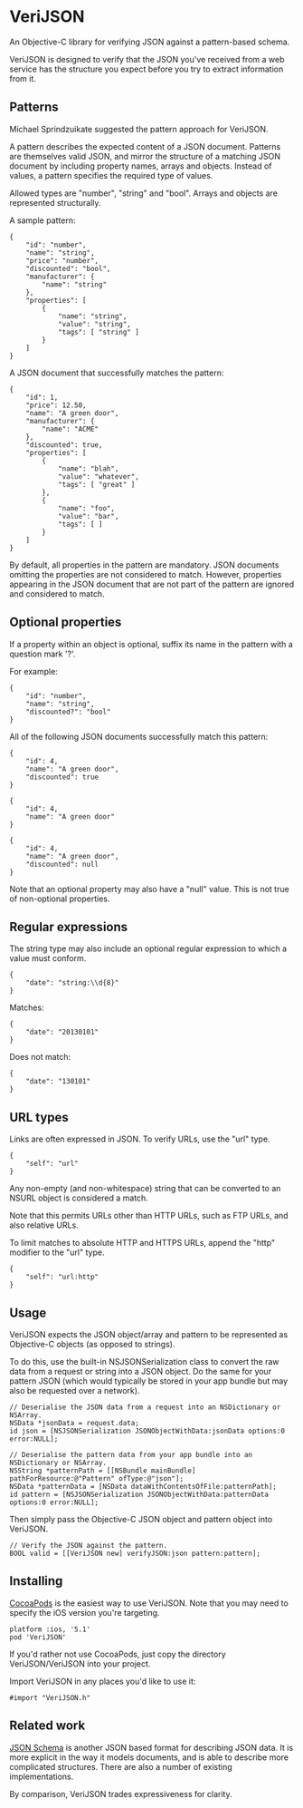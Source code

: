 # VeriJSON

An Objective-C library for verifying JSON against a pattern-based schema.

VeriJSON is designed to verify that the JSON you've received from a web service has the structure you expect before you try to extract information from it.

## Patterns

Michael Sprindzuikate suggested the pattern approach for VeriJSON.

A pattern describes the expected content of a JSON document. Patterns are themselves valid JSON, and mirror the structure of a matching JSON document by including property names, arrays and objects. Instead of values, a pattern specifies the required type of values.

Allowed types are "number", "string" and "bool". Arrays and objects are represented structurally.

A sample pattern:

    {
        "id": "number",
        "name": "string",
        "price": "number",
        "discounted": "bool",
        "manufacturer": {
            "name": "string"
        },
        "properties": [
            {
                "name": "string",
                "value": "string",
                "tags": [ "string" ]
            }
        ]
    }

A JSON document that successfully matches the pattern:

    {
        "id": 1,
        "price": 12.50,
        "name": "A green door",
        "manufacturer": {
            "name": "ACME"
        },
        "discounted": true,
        "properties": [
            {
                "name": "blah",
                "value": "whatever",
                "tags": [ "great" ]
            },
            {
                "name": "foo",
                "value": "bar",
                "tags": [ ]
            }
        ]
    }

By default, all properties in the pattern are mandatory. JSON documents omitting the properties are not considered to match. However, properties appearing in the JSON document that are not part of the pattern are ignored and considered to match.

## Optional properties

If a property within an object is optional, suffix its name in the pattern with a question mark '?'.

For example:

	{
        "id": "number",
        "name": "string",
        "discounted?": "bool"
    }

All of the following JSON documents successfully match this pattern:

	{
        "id": 4,
        "name": "A green door",
        "discounted": true
    }

	{
        "id": 4,
        "name": "A green door"
    }

	{
        "id": 4,
        "name": "A green door",
        "discounted": null
    }

Note that an optional property may also have a "null" value. This is not true of non-optional properties.

## Regular expressions

The string type may also include an optional regular expression to which a value must conform.

	{
	    "date": "string:\\d{8}"
	}

Matches:

	{
	    "date": "20130101"
	}

Does not match:
	
	{
	    "date": "130101"
	}

## URL types

Links are often expressed in JSON. To verify URLs, use the "url" type.

    {
        "self": "url"
    }

Any non-empty (and non-whitespace) string that can be converted to an NSURL object is considered a match.

Note that this permits URLs other than HTTP URLs, such as FTP URLs, and also relative URLs.

To limit matches to absolute HTTP and HTTPS URLs, append the "http" modifier to the "url" type.

    {
        "self": "url:http"
    }

## Usage

VeriJSON expects the JSON object/array and pattern to be represented as Objective-C objects (as opposed to strings).

To do this, use the built-in NSJSONSerialization class to convert the raw data from a request or string into a JSON object. Do the same for your pattern JSON (which would typically be stored in your app bundle but may also be requested over a network).

	// Deserialise the JSON data from a request into an NSDictionary or NSArray.
    NSData *jsonData = request.data;
    id json = [NSJSONSerialization JSONObjectWithData:jsonData options:0 error:NULL];
    
	// Deserialise the pattern data from your app bundle into an NSDictionary or NSArray.
    NSString *patternPath = [[NSBundle mainBundle] pathForResource:@"Pattern" ofType:@"json"];
    NSData *patternData = [NSData dataWithContentsOfFile:patternPath];
    id pattern = [NSJSONSerialization JSONObjectWithData:patternData options:0 error:NULL];

Then simply pass the Objective-C JSON object and pattern object into VeriJSON.

	// Verify the JSON against the pattern.
	BOOL valid = [[VeriJSON new] verifyJSON:json pattern:pattern];

## Installing

[CocoaPods](http://cocoapods.org) is the easiest way to use VeriJSON. Note that you may need to specify the iOS version you're targeting.

	platform :ios, '5.1'
	pod 'VeriJSON'
	
If you'd rather not use CocoaPods, just copy the directory VeriJSON/VeriJSON into your project.

Import VeriJSON in any places you'd like to use it:

	#import "VeriJSON.h"

## Related work

[JSON Schema](http://json-schema.org) is another JSON based format for describing JSON data. It is more explicit in the way it models documents, and is able to describe more complicated structures. There are also a number of existing implementations.

By comparison, VeriJSON trades expressiveness for clarity.
